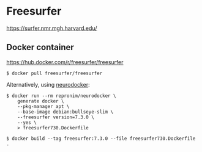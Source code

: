 # Freesurfer

https://surfer.nmr.mgh.harvard.edu/

## Docker container

https://hub.docker.com/r/freesurfer/freesurfer

```console
$ docker pull freesurfer/freesurfer
```

Alternatively, using [neurodocker](https://www.repronim.org/neurodocker/index.html):

```console
$ docker run --rm repronim/neurodocker \
    generate docker \
    --pkg-manager apt \
    --base-image debian:bullseye-slim \
    --freesurfer version=7.3.0 \
    --yes \
    > freesurfer730.Dockerfile

$ docker build --tag freesurfer:7.3.0 --file freesurfer730.Dockerfile .
```
